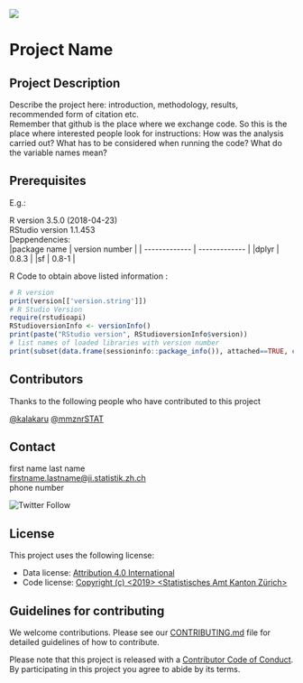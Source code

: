 ![](https://opendata.swiss/content/uploads/2016/02/kt_zh.png)

# Project Name

## Project Description

Describe the project here: introduction, methodology, results, recommended form of citation etc. <br>
Remember that github is the place where we exchange code. So this is the place where interested people look for instructions: How was the analysis carried out? What has to be considered when running the code? What do the variable names mean? 

## Prerequisites

E.g.: 

R version 3.5.0 (2018-04-23) <br>
RStudio version 1.1.453 <br>
Deppendencies: <br>
|package name | version number |
| ------------- | ------------- | 
|dplyr     |    0.8.3 |
|sf     |    0.8-1 |


R Code to obtain above listed information :

```R 
# R version
print(version[['version.string']])
# R Studio Version
require(rstudioapi)
RStudioversionInfo <- versionInfo()
print(paste("RStudio version", RStudioversionInfo$version))
# list names of loaded libraries with version number
print(subset(data.frame(sessioninfo::package_info()), attached==TRUE, c(package, loadedversion)),  row.names = FALSE)
```

## Contributors

Thanks to the following people who have contributed to this project

[@kalakaru](https://github.com/kalakaru)
[@mmznrSTAT](https://github.com/mmznrSTAT)

## Contact

first name last name  <br>
firstname.lastname@ji.statistik.zh.ch <br>
phone number <br>

![Twitter Follow](https://img.shields.io/twitter/follow/statistik_zh?style=social)

## License

This project uses the following license: <br>
- Data license: [Attribution 4.0 International](https://github.com/statistikZH/STAT_Schablone/blob/master/LICENSE_data)
- Code license: [Copyright (c) <2019> <Statistisches Amt Kanton Zürich>](https://github.com/statistikZH/STAT_Schablone/blob/master/LICENSE_code)

## Guidelines for contributing
We welcome contributions. Please see our [CONTRIBUTING.md](https://github.com/statistikZH/STAT_Schablone/blob/master/CONTRIBUTING.md) file for detailed guidelines of how to contribute.

Please note that this project is released with a [Contributor Code of Conduct](https://github.com/statistikZH/STAT_Schablone/blob/master/CodeOfConduct.md). By participating in this project you agree to abide by its terms.

